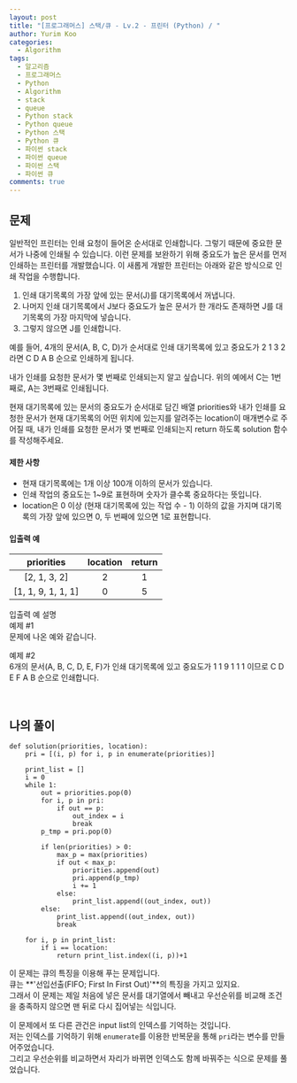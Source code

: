 ```yaml
---
layout: post
title: "[프로그래머스] 스택/큐 - Lv.2 - 프린터 (Python) / "
author: Yurim Koo
categories:
  - Algorithm
tags:
  - 알고리즘
  - 프로그래머스
  - Python
  - Algorithm
  - stack
  - queue
  - Python stack
  - Python queue
  - Python 스택
  - Python 큐 
  - 파이썬 stack
  - 파이썬 queue
  - 파이썬 스택
  - 파이썬 큐  
comments: true
---
```


## 문제
일반적인 프린터는 인쇄 요청이 들어온 순서대로 인쇄합니다. 그렇기 때문에 중요한 문서가 나중에 인쇄될 수 있습니다. 이런 문제를 보완하기 위해 중요도가 높은 문서를 먼저 인쇄하는 프린터를 개발했습니다. 이 새롭게 개발한 프린터는 아래와 같은 방식으로 인쇄 작업을 수행합니다.  

1. 인쇄 대기목록의 가장 앞에 있는 문서(J)를 대기목록에서 꺼냅니다.
2. 나머지 인쇄 대기목록에서 J보다 중요도가 높은 문서가 한 개라도 존재하면 J를 대기목록의 가장 마지막에 넣습니다.
3. 그렇지 않으면 J를 인쇄합니다.  

예를 들어, 4개의 문서(A, B, C, D)가 순서대로 인쇄 대기목록에 있고 중요도가 2 1 3 2 라면 C D A B 순으로 인쇄하게 됩니다.  

내가 인쇄를 요청한 문서가 몇 번째로 인쇄되는지 알고 싶습니다. 위의 예에서 C는 1번째로, A는 3번째로 인쇄됩니다.  

현재 대기목록에 있는 문서의 중요도가 순서대로 담긴 배열 priorities와 내가 인쇄를 요청한 문서가 현재 대기목록의 어떤 위치에 있는지를 알려주는 location이 매개변수로 주어질 때, 내가 인쇄를 요청한 문서가 몇 번째로 인쇄되는지 return 하도록 solution 함수를 작성해주세요.  

#### 제한 사항

- 현재 대기목록에는 1개 이상 100개 이하의 문서가 있습니다.
- 인쇄 작업의 중요도는 1~9로 표현하며 숫자가 클수록 중요하다는 뜻입니다.
- location은 0 이상 (현재 대기목록에 있는 작업 수 - 1) 이하의 값을 가지며 대기목록의 가장 앞에 있으면 0, 두 번째에 있으면 1로 표현합니다.  

#### 입출력 예

|priorities|location|return|
|:--:|:--:|:--:|
|[2, 1, 3, 2]|2|1|
|[1, 1, 9, 1, 1, 1]|0|5|

입출력 예 설명  
예제 #1  
문제에 나온 예와 같습니다.  

예제 #2  
6개의 문서(A, B, C, D, E, F)가 인쇄 대기목록에 있고 중요도가 1 1 9 1 1 1 이므로 C D E F A B 순으로 인쇄합니다.  

<br>

## 나의 풀이

<pre><code>def solution(priorities, location):
    pri = [(i, p) for i, p in enumerate(priorities)]
    
    print_list = []
    i = 0
    while 1:
        out = priorities.pop(0)
        for i, p in pri:
            if out == p:
                out_index = i
                break
        p_tmp = pri.pop(0)

        if len(priorities) > 0:
            max_p = max(priorities)
            if out < max_p:
                priorities.append(out)
                pri.append(p_tmp)
                i += 1
            else:
                print_list.append((out_index, out))
        else:
            print_list.append((out_index, out))
            break

    for i, p in print_list:
        if i == location:
            return print_list.index((i, p))+1
</code></pre>

이 문제는 큐의 특징을 이용해 푸는 문제입니다.  
큐는 **'선입선출(FIFO; First In First Out)'**의 특징을 가지고 있지요.  
그래서 이 문제는 제일 처음에 넣은 문서를 대기열에서 빼내고 우선순위를 비교해 조건을 충족하지 않으면 맨 뒤로 다시 집어넣는 식입니다.  

이 문제에서 또 다른 관건은 input list의 인덱스를 기억하는 것입니다.  
저는 인덱스를 기억하기 위해 `enumerate`를 이용한 반복문을 통해 `pri`라는 변수를 만들어주었습니다.  
그리고 우선순위를 비교하면서 자리가 바뀌면 인덱스도 함께 바꿔주는 식으로 문제를 풀었습니다.  